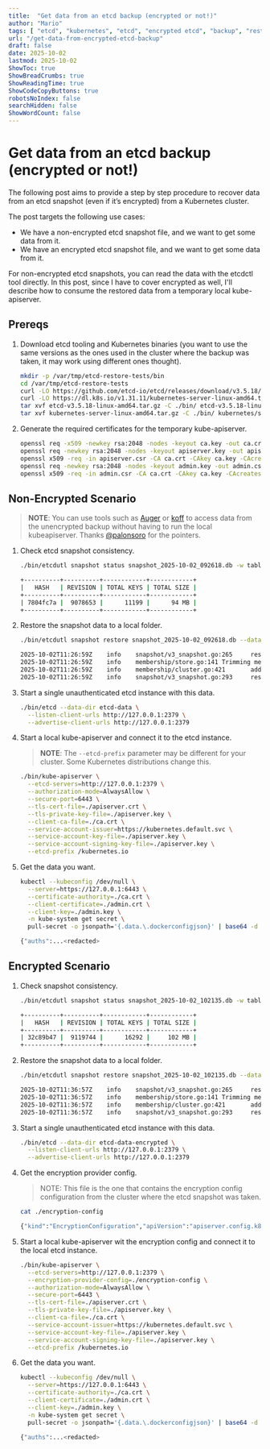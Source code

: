 ```yaml
---
title:  "Get data from an etcd backup (encrypted or not!)"
author: "Mario"
tags: [ "etcd", "kubernetes", "etcd", "encrypted etcd", "backup", "restore" ]
url: "/get-data-from-encrypted-etcd-backup"
draft: false
date: 2025-10-02
lastmod: 2025-10-02
ShowToc: true
ShowBreadCrumbs: true
ShowReadingTime: true
ShowCodeCopyButtons: true
robotsNoIndex: false
searchHidden: false
ShowWordCount: false
---
```


# Get data from an etcd backup (encrypted or not!)

The following post aims to provide a step by step procedure to recover data from an etcd snapshot (even if it’s encrypted) from a Kubernetes cluster.

The post targets the following use cases:

- We have a non-encrypted etcd snapshot file, and we want to get some data from it.
- We have an encrypted etcd snapshot file, and we want to get some data from it.

For non-encrypted etcd snapshots, you can read the data with the etcdctl tool directly. In this post, since I have to cover encrypted as well, I'll describe how to consume the restored data from a temporary local kube-apiserver.

## Prereqs

1. Download etcd tooling and Kubernetes binaries (you want to use the same versions as the ones used in the cluster where the backup was taken, it may work using different ones thought).

    ~~~sh
    mkdir -p /var/tmp/etcd-restore-tests/bin
    cd /var/tmp/etcd-restore-tests
    curl -LO https://github.com/etcd-io/etcd/releases/download/v3.5.18/etcd-v3.5.18-linux-amd64.tar.gz
    curl -LO https://dl.k8s.io/v1.31.11/kubernetes-server-linux-amd64.tar.gz
    tar xvf etcd-v3.5.18-linux-amd64.tar.gz -C ./bin/ etcd-v3.5.18-linux-amd64/etcd etcd-v3.5.18-linux-amd64/etcdutl --transform='s|.*/||'
    tar xvf kubernetes-server-linux-amd64.tar.gz -C ./bin/ kubernetes/server/bin/kube-apiserver --transform='s|.*/||'
    ~~~

2. Generate the required certificates for the temporary kube-apiserver.

    ~~~sh
    openssl req -x509 -newkey rsa:2048 -nodes -keyout ca.key -out ca.crt -subj "/CN=etcd-ca" -days 3650
    openssl req -newkey rsa:2048 -nodes -keyout apiserver.key -out apiserver.csr -subj "/CN=127.0.0.1"
    openssl x509 -req -in apiserver.csr -CA ca.crt -CAkey ca.key -CAcreateserial -out apiserver.crt -days 3650 -extensions v3_req -extfile <(printf "[v3_req]\nsubjectAltName=IP:127.0.0.1,DNS:localhost")
    openssl req -newkey rsa:2048 -nodes -keyout admin.key -out admin.csr -subj "/CN=admin/O=system:masters"
    openssl x509 -req -in admin.csr -CA ca.crt -CAkey ca.key -CAcreateserial -out admin.crt -days 3650
    ~~~

## Non-Encrypted Scenario

> **NOTE**: You can use tools such as [Auger](https://github.com/etcd-io/auger) or [koff](https://github.com/gmeghnag/koff) to access data from the unencrypted backup without having to run the local kubeapiserver. Thanks [@palonsoro](https://github.com/palonsoro) for the pointers.

1. Check etcd snapshot consistency.

    ~~~sh
    ./bin/etcdutl snapshot status snapshot_2025-10-02_092618.db -w table

    +----------+----------+------------+------------+
    |   HASH   | REVISION | TOTAL KEYS | TOTAL SIZE |
    +----------+----------+------------+------------+
    | 7804fc7a |  9078653 |      11199 |      94 MB |
    +----------+----------+------------+------------+
    ~~~

2. Restore the snapshot data to a local folder.

    ~~~sh
    ./bin/etcdutl snapshot restore snapshot_2025-10-02_092618.db --data-dir etcd-data

    2025-10-02T11:26:59Z    info    snapshot/v3_snapshot.go:265     restoring snapshot      {"path": "snapshot_2025-10-02_092618.db", "wal-dir": "etcd-data/member/wal", "data-dir": "etcd-data", "snap-dir": "etcd-data/member/snap", "initial-memory-map-size": 10737418240}
    2025-10-02T11:26:59Z    info    membership/store.go:141 Trimming membership information from the backend...
    2025-10-02T11:26:59Z    info    membership/cluster.go:421       added member    {"cluster-id": "cdf818194e3a8c32", "local-member-id": "0", "added-peer-id": "8e9e05c52164694d", "added-peer-peer-urls": ["http://localhost:2380"]}
    2025-10-02T11:26:59Z    info    snapshot/v3_snapshot.go:293     restored snapshot       {"path": "snapshot_2025-10-02_092618.db", "wal-dir": "etcd-data/member/wal", "data-dir": "etcd-data", "snap-dir": "etcd-data/member/snap", "initial-memory-map-size": 10737418240}
    ~~~

3. Start a single unauthenticated etcd instance with this data.

    ~~~sh
    ./bin/etcd --data-dir etcd-data \
      --listen-client-urls http://127.0.0.1:2379 \
      --advertise-client-urls http://127.0.0.1:2379
    ~~~

4. Start a local kube-apiserver and connect it to the etcd instance.

    > **NOTE**: The `--etcd-prefix` parameter may be different for your cluster. Some Kubernetes distributions change this.

    ~~~sh
    ./bin/kube-apiserver \
      --etcd-servers=http://127.0.0.1:2379 \
      --authorization-mode=AlwaysAllow \
      --secure-port=6443 \
      --tls-cert-file=./apiserver.crt \
      --tls-private-key-file=./apiserver.key \
      --client-ca-file=./ca.crt \
      --service-account-issuer=https://kubernetes.default.svc \
      --service-account-key-file=./apiserver.key \
      --service-account-signing-key-file=./apiserver.key \
      --etcd-prefix /kubernetes.io
    ~~~

5. Get the data you want.

    ~~~sh
    kubectl --kubeconfig /dev/null \
      --server=https://127.0.0.1:6443 \
      --certificate-authority=./ca.crt \
      --client-certificate=./admin.crt \
      --client-key=./admin.key \
      -n kube-system get secret \
      pull-secret -o jsonpath='{.data.\.dockerconfigjson}' | base64 -d

    {"auths":...<redacted>
    ~~~

## Encrypted Scenario

1. Check snapshot consistency.

    ~~~sh
    ./bin/etcdutl snapshot status snapshot_2025-10-02_102135.db -w table

    +----------+----------+------------+------------+
    |   HASH   | REVISION | TOTAL KEYS | TOTAL SIZE |
    +----------+----------+------------+------------+
    | 32c89b47 |  9119744 |      16292 |     102 MB |
    +----------+----------+------------+------------+
    ~~~

2. Restore the snapshot data to a local folder.

    ~~~sh
    ./bin/etcdutl snapshot restore snapshot_2025-10-02_102135.db --data-dir etcd-data-encrypted

    2025-10-02T11:36:57Z    info    snapshot/v3_snapshot.go:265     restoring snapshot      {"path": "snapshot_2025-10-02_102135.db", "wal-dir": "etcd-data-encrypted/member/wal", "data-dir": "etcd-data-encrypted", "snap-dir": "etcd-data-encrypted/member/snap", "initial-memory-map-size": 10737418240}
    2025-10-02T11:36:57Z    info    membership/store.go:141 Trimming membership information from the backend...
    2025-10-02T11:36:57Z    info    membership/cluster.go:421       added member    {"cluster-id": "cdf818194e3a8c32", "local-member-id": "0", "added-peer-id": "8e9e05c52164694d", "added-peer-peer-urls": ["http://localhost:2380"]}
    2025-10-02T11:36:57Z    info    snapshot/v3_snapshot.go:293     restored snapshot       {"path": "snapshot_2025-10-02_102135.db", "wal-dir": "etcd-data-encrypted/member/wal", "data-dir": "etcd-data-encrypted", "snap-dir": "etcd-data-encrypted/member/snap", "initial-memory-map-size": 10737418240}
    ~~~

3. Start a single unauthenticated etcd instance with this data.

    ~~~sh
    ./bin/etcd --data-dir etcd-data-encrypted \
      --listen-client-urls http://127.0.0.1:2379 \
      --advertise-client-urls http://127.0.0.1:2379
    ~~~

4. Get the encryption provider config.

    > NOTE: This file is the one that contains the encryption config configuration from the cluster where the etcd snapshot was taken.

    ~~~sh
    cat ./encryption-config

    {"kind":"EncryptionConfiguration","apiVersion":"apiserver.config.k8s.io/v1","resources":[{"resources":["configmaps"],"providers":[{"aesgcm":{"keys":[{"name":"1","secret":"sTD5PvlTrSwtq1O5PSHEuQdggYYXmyNhnjTtJbHZsP0="}]}},{"identity":{}}]},{"resources":["secrets"],"providers":[{"aesgcm":{"keys":[{"name":"1","secret":"sTD5PvlTrSwtq1O5PSHEuQdggYYXmyNhnjTtJbHZsP0="}]}},{"identity":{}}]}]}
    ~~~

5. Start a local kube-apiserver wit the encryption config and connect it to the local etcd instance.

    ~~~sh
    ./bin/kube-apiserver \
      --etcd-servers=http://127.0.0.1:2379 \
      --encryption-provider-config=./encryption-config \
      --authorization-mode=AlwaysAllow \
      --secure-port=6443 \
      --tls-cert-file=./apiserver.crt \
      --tls-private-key-file=./apiserver.key \
      --client-ca-file=./ca.crt \
      --service-account-issuer=https://kubernetes.default.svc \
      --service-account-key-file=./apiserver.key \
      --service-account-signing-key-file=./apiserver.key \
      --etcd-prefix /kubernetes.io
    ~~~

6. Get the data you want.

    ~~~sh
    kubectl --kubeconfig /dev/null \
      --server=https://127.0.0.1:6443 \
      --certificate-authority=./ca.crt \
      --client-certificate=./admin.crt \
      --client-key=./admin.key \
      -n kube-system get secret \
      pull-secret -o jsonpath='{.data.\.dockerconfigjson}' | base64 -d

    {"auths":...<redacted>
    ~~~
